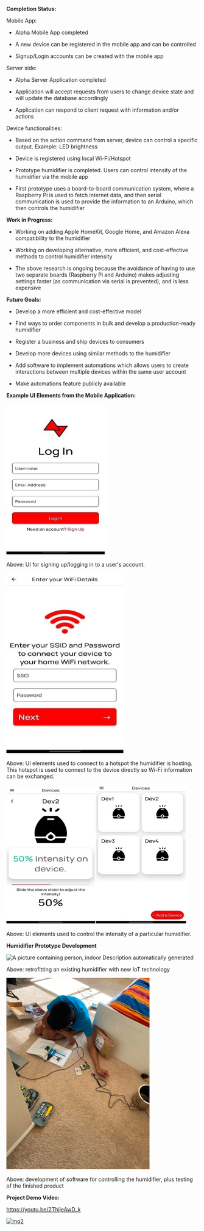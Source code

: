 **Completion Status:**

Mobile App:

-   Alpha Mobile App completed

-   A new device can be registered in the mobile app and can be
    controlled

-   Signup/Login accounts can be created with the mobile app

Server side:

-   Alpha Server Application completed

-   Application will accept requests from users to change device state
    and will update the database accordingly

-   Application can respond to client request with information and/or
    actions

Device functionalities:

-   Based on the action command from server, device can control a
    specific output. Example: LED brightness

-   Device is registered using local Wi-Fi/Hotspot

-   Prototype humidifier is completed. Users can control intensity of
    the humidifier via the mobile app

-   First prototype uses a board-to-board communication system, where a
    Raspberry Pi is used to fetch internet data, and then serial
    communication is used to provide the information to an Arduino,
    which then controls the humidifier

**Work in Progress:**

-   Working on adding Apple HomeKit, Google Home, and Amazon Alexa
    compatibility to the humidifier

-   Working on developing alternative, more efficient, and
    cost-effective methods to control humidifier intensity

-   The above research is ongoing because the avoidance of having to use
    two separate boards (Raspberry Pi and Arduino) makes adjusting
    settings faster (as communication via serial is prevented), and is
    less expensive

**Future Goals:**

-   Develop a more efficient and cost-effective model

-   Find ways to order components in bulk and develop a production-ready
    humidifier

-   Register a business and ship devices to consumers

-   Develop more devices using similar methods to the humidifier

-   Add software to implement automations which allows users to create
    interactions between multiple devices within the same user account

-   Make automations feature publicly available

**Example UI Elements from the Mobile Application:**

![page3image39158800](https://github.com/Redworth/Humidifier-Project-Docs/blob/main/docs/sign_up_photo.jpg?raw=true)

Above: UI for signing up/logging in to a user's account.

![page3image39159424](https://github.com/Redworth/Humidifier-Project-Docs/blob/main/docs/wifi.jpg?raw=true)

Above: UI elements used to connect to a hotspot the humidifier is
hosting. This hotspot is used to connect to the device directly so Wi-Fi
information can be exchanged.

![page3image39159008](https://github.com/Redworth/Humidifier-Project-Docs/blob/main/docs/screen1.jpg?raw=true)![page3image39159216](https://github.com/Redworth/Humidifier-Project-Docs/blob/main/docs/screen2.jpg?raw=true)

Above: UI elements used to control the intensity of a particular
humidifier.

**Humidifier Prototype Development**

![A picture containing person, indoor Description automatically
generated](https://github.com/Redworth/Humidifier-Project-Docs/blob/main/docs/screen3.png?raw=true)

Above: retrofitting an existing humidifier with new IoT technology

![](https://github.com/Redworth/Humidifier-Project-Docs/blob/main/docs/screen4.png?raw=true)

Above: development of software for controlling the humidifier, plus
testing of the finished product

**Project Demo Video:**

<https://youtu.be/2ThjjeAwD_k>

[![mq2](https://user-images.githubusercontent.com/63020497/209744942-3ecf0ca7-24ef-435d-af48-bba8e0f8e8c9.png)](https://youtu.be/2ThjjeAwD_k)
